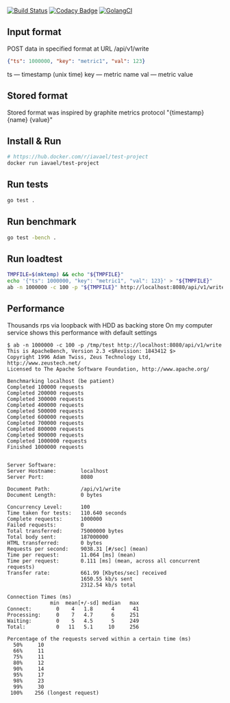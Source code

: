 [![Build Status](https://travis-ci.com/iavael/test-project.svg?branch=master)](https://travis-ci.com/iavael/test-project)
[![Codacy Badge](https://api.codacy.com/project/badge/Grade/32fa5514075a46d2b8e0605992baa3bd)](https://www.codacy.com/app/iavael/test-project?utm_source=github.com&amp;utm_medium=referral&amp;utm_content=iavael/test-project&amp;utm_campaign=Badge_Grade)
[![GolangCI](https://golangci.com/badges/github.com/iavael/test-project.svg)](https://golangci.com)

Input format
------------
POST data in specified format at URL /api/v1/write
```json
{"ts": 1000000, "key": "metric1", "val": 123}
```
ts — timestamp (unix time)
key — metric name
val — metric value

Stored format
-------------
Stored format was inspired by graphite metrics protocol
"{timestamp} {name} {value}"

Install & Run
-------
```bash
# https://hub.docker.com/r/iavael/test-project
docker run iavael/test-project
```

Run tests
---------
```bash
go test .
```

Run benchmark
-------------
```bash
go test -bench .
```

Run loadtest
------------
```bash
TMPFILE=$(mktemp) && echo "${TMPFILE}" 
echo '{"ts": 1000000, "key": "metric1", "val": 123}' > "${TMPFILE}" 
ab -n 1000000 -c 100 -p "${TMPFILE}" http://localhost:8080/api/v1/write
```

Performance
-----------
Thousands rps via loopback with HDD as backing store
On my computer service shows this performance with default settings
```
$ ab -n 1000000 -c 100 -p /tmp/test http://localhost:8080/api/v1/write
This is ApacheBench, Version 2.3 <$Revision: 1843412 $>
Copyright 1996 Adam Twiss, Zeus Technology Ltd, http://www.zeustech.net/
Licensed to The Apache Software Foundation, http://www.apache.org/

Benchmarking localhost (be patient)
Completed 100000 requests
Completed 200000 requests
Completed 300000 requests
Completed 400000 requests
Completed 500000 requests
Completed 600000 requests
Completed 700000 requests
Completed 800000 requests
Completed 900000 requests
Completed 1000000 requests
Finished 1000000 requests


Server Software:        
Server Hostname:        localhost
Server Port:            8080

Document Path:          /api/v1/write
Document Length:        0 bytes

Concurrency Level:      100
Time taken for tests:   110.640 seconds
Complete requests:      1000000
Failed requests:        0
Total transferred:      75000000 bytes
Total body sent:        187000000
HTML transferred:       0 bytes
Requests per second:    9038.31 [#/sec] (mean)
Time per request:       11.064 [ms] (mean)
Time per request:       0.111 [ms] (mean, across all concurrent requests)
Transfer rate:          661.99 [Kbytes/sec] received
                        1650.55 kb/s sent
                        2312.54 kb/s total

Connection Times (ms)
              min  mean[+/-sd] median   max
Connect:        0    4   1.8      4      41
Processing:     0    7   4.7      6     251
Waiting:        0    5   4.5      5     249
Total:          0   11   5.1     10     256

Percentage of the requests served within a certain time (ms)
  50%     10
  66%     11
  75%     11
  80%     12
  90%     14
  95%     17
  98%     23
  99%     30
 100%    256 (longest request)
```
